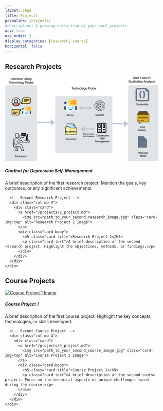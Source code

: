 ```yaml
---
layout: page
title: Projects
permalink: /projects/
#description: A growing collection of your cool projects.
nav: true
nav_order: 3
display_categories: [research, course]
horizontal: false
---
```




<!-- pages/projects.md -->
<!-- pages/projects.md -->
<div class="projects">

  <!-- Research Projects Section -->
  <h2 class="category">Research Projects</h2>
  <div class="container">
    <div class="row row-cols-1">
      <!-- First Research Project -->
      <div class="col mb-4">
        <div class="card">
          <a href="_includes/_projects/1_project">
            <img src="assets/img/Zenny.png" class="card-img-top" alt="Research Project 1 Image">
          </a>
          <div class="card-body">
            <h5 class="card-title">Chatbot for Depression Self-Management</h5>
            <p class="card-text">A brief description of the first research project. Mention the goals, key outcomes, or any significant achievements.</p>
          </div>
        </div>
      </div>
      
      <!-- Second Research Project -->
      <div class="col mb-4">
        <div class="card">
          <a href="/projects/2_project.md">
            <img src="path_to_your_second_research_image.jpg" class="card-img-top" alt="Research Project 2 Image">
          </a>
          <div class="card-body">
            <h5 class="card-title">Research Project 2</h5>
            <p class="card-text">A brief description of the second research project. Highlight the objectives, methods, or findings.</p>
          </div>
        </div>
      </div>
    </div>
  </div>

  <!-- Course Projects Section -->
  <h2 class="category">Course Projects</h2>
  <div class="container">
    <div class="row row-cols-1">
      <!-- First Course Project -->
      <div class="col mb-4">
        <div class="card">
          <a href="/projects/3_project.md">
            <img src="path_to_your_first_course_image.jpg" class="card-img-top" alt="Course Project 1 Image">
          </a>
          <div class="card-body">
            <h5 class="card-title">Course Project 1</h5>
            <p class="card-text">A brief description of the first course project. Highlight the key concepts, technologies, or skills developed.</p>
          </div>
        </div>
      </div>

      <!-- Second Course Project -->
      <div class="col mb-4">
        <div class="card">
          <a href="/projects/4_project.md">
            <img src="path_to_your_second_course_image.jpg" class="card-img-top" alt="Course Project 2 Image">
          </a>
          <div class="card-body">
            <h5 class="card-title">Course Project 2</h5>
            <p class="card-text">A brief description of the second course project. Focus on the technical aspects or unique challenges faced during the course.</p>
          </div>
        </div>
      </div>
    </div>
  </div>
  
</div>
